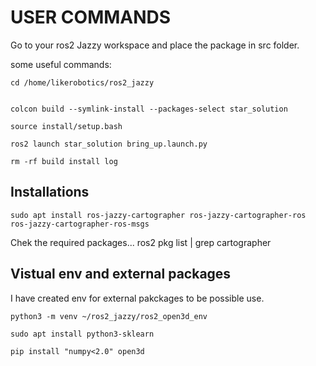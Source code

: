 # USER COMMANDS

Go to your ros2 Jazzy workspace and place the package in src folder.


some useful commands:
```
cd /home/likerobotics/ros2_jazzy


colcon build --symlink-install --packages-select star_solution

source install/setup.bash

ros2 launch star_solution bring_up.launch.py

rm -rf build install log

```



## Installations

```
sudo apt install ros-jazzy-cartographer ros-jazzy-cartographer-ros ros-jazzy-cartographer-ros-msgs

```
Chek the required packages...
ros2 pkg list | grep cartographer




## Vistual env and external packages

I have created env for external pakckages to be possible use.
```
python3 -m venv ~/ros2_jazzy/ros2_open3d_env

sudo apt install python3-sklearn

pip install "numpy<2.0" open3d

```